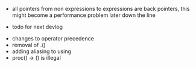 * all pointers from non expressions to expressions are back pointers, this might become a performance problem later down the line

* todo for next devlog
- changes to operator precedence
- removal of .()
- adding aliasing to using
- proc() -> () is illegal